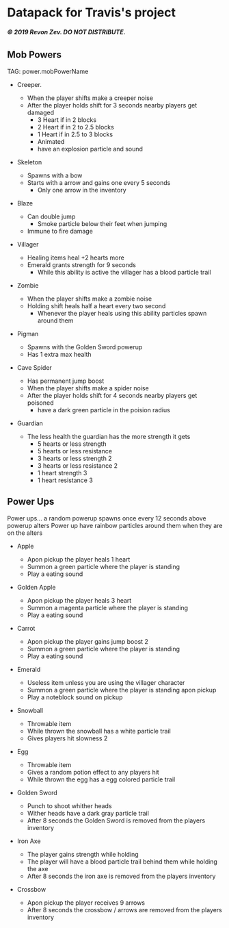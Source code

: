# Datapack for Travis's project
###### **© 2019 Revon Zev. DO NOT DISTRIBUTE.**

## Mob Powers
TAG: power.mobPowerName

- Creeper. 
  - When the player shifts make a creeper noise
  - After the player holds shift for 3 seconds nearby players get damaged
    - 3 Heart if in 2 blocks
    - 2 Heart if in 2 to 2.5 blocks
    - 1 Heart if in 2.5 to 3 blocks
    - Animated
    - have an explosion particle and sound

- Skeleton
  - Spawns with a bow
  - Starts with a arrow and gains one every 5 seconds
    - Only one arrow in the inventory

- Blaze
  - Can double jump
    - Smoke particle below their feet when jumping
  - Immune to fire damage

- Villager
  - Healing items heal +2 hearts more
  - Emerald grants strength for 9 seconds
    - While this ability is active the villager has a blood particle trail

- Zombie
  - When the player shifts make a zombie noise
  - Holding shift heals half a heart every two second
    - Whenever the player heals using this ability particles spawn around them

- Pigman
  - Spawns with the Golden Sword powerup
  - Has 1 extra max health

- Cave Spider
  - Has permanent jump boost
  - When the player shifts make a spider noise
  - After the player holds shift for 4 seconds nearby players get poisoned
    - have a dark green particle in the poision radius

- Guardian
  - The less health the guardian has the more strength it gets
    - 5 hearts or less strength
    - 5 hearts or less resistance
    - 3 hearts or less strength 2
    - 3 hearts or less resistance 2
    - 1 heart strength 3
    - 1 heart resistance 3

## Power Ups
Power ups... a random powerup spawns once every 12 seconds above powerup alters
Power up have rainbow particles around them when they are on the alters

- Apple
  - Apon pickup the player heals 1 heart
  - Summon a green particle where the player is standing
  - Play a eating sound
      
- Golden Apple
  - Apon pickup the player heals 3 heart
  - Summon a magenta particle where the player is standing
  - Play a eating sound

- Carrot
  - Apon pickup the player gains jump boost 2
  - Summon a green particle where the player is standing
  - Play a eating sound

- Emerald
  - Useless item unless you are using the villager character
  - Summon a green particle where the player is standing apon pickup
  - Play a noteblock sound on pickup

- Snowball
  - Throwable item
  - While thrown the snowball has a white particle trail
  - Gives players hit slowness 2

- Egg
  - Throwable item
  - Gives a random potion effect to any players hit
  - While thrown the egg has a egg colored particle trail

- Golden Sword
  - Punch to shoot whither heads
  - Wither heads have a dark gray particle trail
  - After 8 seconds the Golden Sword is removed from the players inventory

- Iron Axe
  - The player gains strength while holding
  - The player will have a blood particle trail behind them while holding the axe
  - After 8 seconds the iron axe is removed from the players inventory

- Crossbow
  - Apon pickup the player receives 9 arrows
  - After 8 seconds the crossbow / arrows are removed from the players inventory
